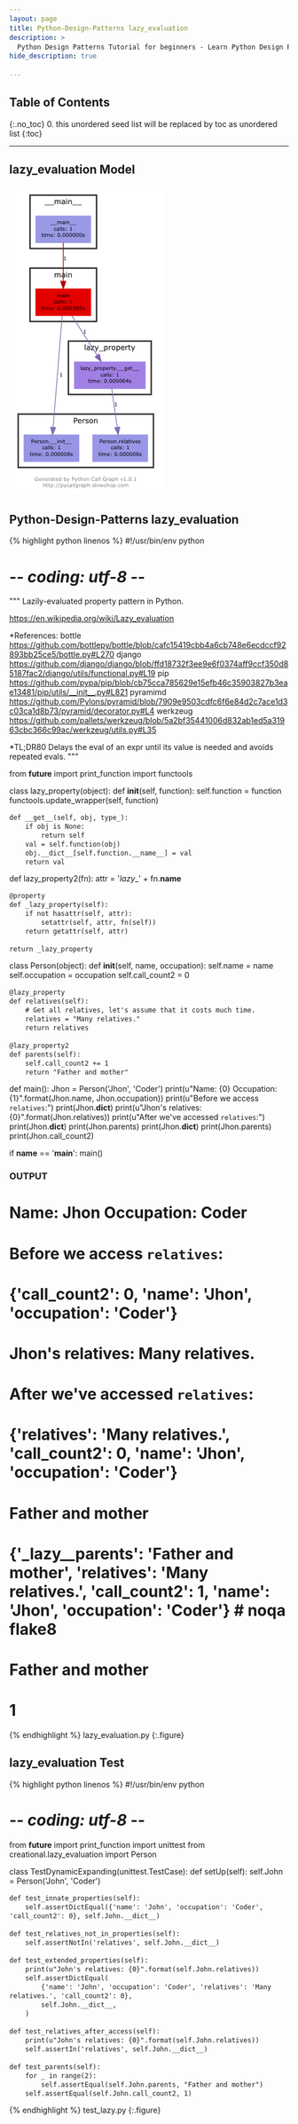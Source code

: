 ```yaml
---
layout: page
title: Python-Design-Patterns lazy_evaluation
description: >
  Python Design Patterns Tutorial for beginners - Learn Python Design Patterns in simple and easy steps starting from basic to advanced concepts with examples ...
hide_description: true

---
```


## Table of Contents
{:.no_toc}
0. this unordered seed list will be replaced by toc as unordered list
{:toc}

---

## lazy_evaluation Model

![](/courses/python-fesign-patterns/creational/viz/lazy_evaluation.py.png)

## Python-Design-Patterns lazy_evaluation

{% highlight python linenos %}
#!/usr/bin/env python
# -*- coding: utf-8 -*-

"""
Lazily-evaluated property pattern in Python.

https://en.wikipedia.org/wiki/Lazy_evaluation

*References:
bottle
https://github.com/bottlepy/bottle/blob/cafc15419cbb4a6cb748e6ecdccf92893bb25ce5/bottle.py#L270
django
https://github.com/django/django/blob/ffd18732f3ee9e6f0374aff9ccf350d85187fac2/django/utils/functional.py#L19
pip
https://github.com/pypa/pip/blob/cb75cca785629e15efb46c35903827b3eae13481/pip/utils/__init__.py#L821
pyramimd
https://github.com/Pylons/pyramid/blob/7909e9503cdfc6f6e84d2c7ace1d3c03ca1d8b73/pyramid/decorator.py#L4
werkzeug
https://github.com/pallets/werkzeug/blob/5a2bf35441006d832ab1ed5a31963cbc366c99ac/werkzeug/utils.py#L35

*TL;DR80
Delays the eval of an expr until its value is needed and avoids repeated evals.
"""

from __future__ import print_function
import functools

class lazy_property(object):
    def __init__(self, function):
        self.function = function
        functools.update_wrapper(self, function)

    def __get__(self, obj, type_):
        if obj is None:
            return self
        val = self.function(obj)
        obj.__dict__[self.function.__name__] = val
        return val

def lazy_property2(fn):
    attr = '_lazy__' + fn.__name__

    @property
    def _lazy_property(self):
        if not hasattr(self, attr):
            setattr(self, attr, fn(self))
        return getattr(self, attr)

    return _lazy_property

class Person(object):
    def __init__(self, name, occupation):
        self.name = name
        self.occupation = occupation
        self.call_count2 = 0

    @lazy_property
    def relatives(self):
        # Get all relatives, let's assume that it costs much time.
        relatives = "Many relatives."
        return relatives

    @lazy_property2
    def parents(self):
        self.call_count2 += 1
        return "Father and mother"

def main():
    Jhon = Person('Jhon', 'Coder')
    print(u"Name: {0}    Occupation: {1}".format(Jhon.name, Jhon.occupation))
    print(u"Before we access `relatives`:")
    print(Jhon.__dict__)
    print(u"Jhon's relatives: {0}".format(Jhon.relatives))
    print(u"After we've accessed `relatives`:")
    print(Jhon.__dict__)
    print(Jhon.parents)
    print(Jhon.__dict__)
    print(Jhon.parents)
    print(Jhon.call_count2)

if __name__ == '__main__':
    main()

### OUTPUT ###
# Name: Jhon    Occupation: Coder
# Before we access `relatives`:
# {'call_count2': 0, 'name': 'Jhon', 'occupation': 'Coder'}
# Jhon's relatives: Many relatives.
# After we've accessed `relatives`:
# {'relatives': 'Many relatives.', 'call_count2': 0, 'name': 'Jhon', 'occupation': 'Coder'}
# Father and mother
# {'_lazy__parents': 'Father and mother', 'relatives': 'Many relatives.', 'call_count2': 1, 'name': 'Jhon', 'occupation': 'Coder'}  # noqa flake8
# Father and mother
# 1
{% endhighlight %}
lazy_evaluation.py
{:.figure}

## lazy_evaluation Test

{% highlight python linenos %}
#!/usr/bin/env python
# -*- coding: utf-8 -*-
from __future__ import print_function
import unittest
from creational.lazy_evaluation import Person

class TestDynamicExpanding(unittest.TestCase):
    def setUp(self):
        self.John = Person('John', 'Coder')

    def test_innate_properties(self):
        self.assertDictEqual({'name': 'John', 'occupation': 'Coder', 'call_count2': 0}, self.John.__dict__)

    def test_relatives_not_in_properties(self):
        self.assertNotIn('relatives', self.John.__dict__)

    def test_extended_properties(self):
        print(u"John's relatives: {0}".format(self.John.relatives))
        self.assertDictEqual(
            {'name': 'John', 'occupation': 'Coder', 'relatives': 'Many relatives.', 'call_count2': 0},
            self.John.__dict__,
        )

    def test_relatives_after_access(self):
        print(u"John's relatives: {0}".format(self.John.relatives))
        self.assertIn('relatives', self.John.__dict__)

    def test_parents(self):
        for _ in range(2):
            self.assertEqual(self.John.parents, "Father and mother")
        self.assertEqual(self.John.call_count2, 1)
{% endhighlight %}
test_lazy.py
{:.figure}
